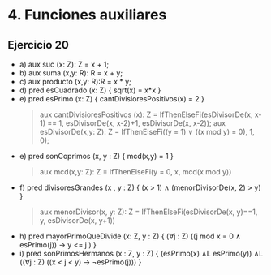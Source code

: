 # 4. Funciones auxiliares

## Ejercicio 20

- a) aux suc (x: Z): Z = x + 1;
- b) aux suma (x,y: R): R = x + y;
- c) aux producto (x,y: R):R = x * y;
- d) pred esCuadrado (x: Z) { sqrt(x) = x*x }
- e) pred esPrimo (x: Z) { cantDivisioresPositivos(x) = 2 }
	> aux cantDivisioresPositivos (x): Z = IfThenElseFi(esDivisorDe(x, x-1) == 1, esDivisorDe(x, x-2)+1, esDivisorDe(x, x-2));
	> aux esDivisorDe(x,y: Z): Z = IfThenElseFi((y = 1) ∨ ((x mod y) = 0), 1, 0);
- e) pred sonCoprimos (x, y : Z) { mcd(x,y) = 1 }
	> aux mcd(x,y: Z): Z = IfThenElseFi(y = 0, x, mcd(x mod y))
- f) pred divisoresGrandes (x , y : Z) { (x > 1) ∧ (menorDivisorDe(x, 2) > y) }
	> aux menorDivisor(x, y: Z): Z = IfThenElseFi(esDivisorDe(x, y)==1, y, esDivisorDe(x, y+1))
- h) pred mayorPrimoQueDivide (x: Z, y : Z) { (∀j : Z) ((j mod x = 0 ∧ esPrimo(j)) → y <= j ) }
- i) pred sonPrimosHermanos (x : Z, y : Z) { (esPrimo(x) ∧L esPrimo(y)) ∧L ((∀j : Z) ((x < j < y) → ¬esPrimo(j))) }